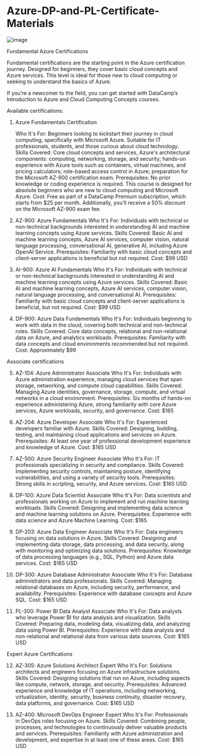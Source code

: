 # Azure-DP-and-PL-Certificate-Materials
![image](https://github.com/user-attachments/assets/9431d517-18e9-45fe-87d7-9cbfebcc7503)

Fundamental Azure Certifications

Fundamental certifications are the starting point in the Azure certification journey. Designed for beginners, they cover basic cloud concepts and Azure services. This level is ideal for those new to cloud computing or seeking to understand the basics of Azure.

If you’re a newcomer to the field, you can get started with DataCamp’s Introduction to Azure and Cloud Computing Concepts courses.

Available certifications:

1. Azure Fundamentals Certification

      Who It's For: Beginners looking to kickstart their journey in cloud computing, specifically with Microsoft Azure. Suitable for IT professionals, students, and those curious about cloud technology.
      Skills Covered: Core cloud concepts and services, Azure's architectural components: computing, networking, storage, and security; hands-on experience with Azure tools such as containers, virtual machines,         and pricing calculators; role-based access control in Azure; preparation for the Microsoft AZ-900 certification exam. 
      Prerequisites: No prior knowledge or coding experience is required. This course is designed for absolute beginners who are new to cloud computing and Microsoft Azure.
      Cost: Free as part of a DataCamp Premium subscription, which starts from $25 per month. Additionally, you’ll receive a 50% discount on the Microsoft AZ-900 exam fee.

2. AZ-900: Azure Fundamentals
      Who It's For: Individuals with technical or non-technical backgrounds interested in understanding AI and machine learning concepts using Azure services.
      Skills Covered: Basic AI and machine learning concepts, Azure AI services, computer vision, natural language processing, conversational AI, generative AI, including Azure OpenAI Service.
      Prerequisites: Familiarity with basic cloud concepts and client-server applications is beneficial but not required.
      Cost: $99 USD

3. AI-900: Azure AI Fundamentals
      Who It's For: Individuals with technical or non-technical backgrounds interested in understanding AI and machine learning concepts using Azure services.
      Skills Covered: Basic AI and machine learning concepts, Azure AI services, computer vision, natural language processing, and conversational AI.
      Prerequisites: Familiarity with basic cloud concepts and client-server applications is beneficial, but not required.
      Cost: $99 USD

4. DP-900: Azure Data Fundamentals
      Who It's For: Individuals beginning to work with data in the cloud, covering both technical and non-technical roles.
      Skills Covered: Core data concepts, relational and non-relational data on Azure, and analytics workloads.
      Prerequisites: Familiarity with data concepts and cloud environments recommended but not required.
      Cost: Approximately $99

Associate certifications

5. AZ-104: Azure Administrator Associate
      Who It's For: Individuals with Azure administration experience, managing cloud services that span storage, networking, and compute cloud capabilities.
      Skills Covered: Managing Azure identities, governance, storage, compute, and virtual networks in a cloud environment.
      Prerequisites: Six months of hands-on experience administering Azure, strong familiarity with core Azure services, Azure workloads, security, and governance.
      Cost: $165

6. AZ-204: Azure Developer Associate
      Who It's For: Experienced developers familiar with Azure.
      Skills Covered: Designing, building, testing, and maintaining cloud applications and services on Azure.
      Prerequisites: At least one year of professional development experience and knowledge of Azure.
      Cost: $165 USD

7. AZ-500: Azure Security Engineer Associate
      Who It's For: IT professionals specializing in security and compliance.
      Skills Covered: Implementing security controls, maintaining posture, identifying vulnerabilities, and using a variety of security tools.
      Prerequisites: Strong skills in scripting, security, and Azure services.
      Cost: $165 USD

8. DP-100: Azure Data Scientist Associate
      Who It's For: Data scientists and professionals working on Azure to implement and run machine learning workloads.
      Skills Covered: Designing and implementing data science and machine learning solutions on Azure.
      Prerequisites: Experience with data science and Azure Machine Learning.
      Cost: $165

9. DP-203: Azure Data Engineer Associate
      Who It's For: Data engineers focusing on data solutions in Azure.
      Skills Covered: Designing and implementing data storage, data processing, and data security, along with monitoring and optimizing data solutions.
      Prerequisites: Knowledge of data processing languages (e.g., SQL, Python) and Azure data services.
      Cost: $165 USD

10. DP-300: Azure Database Administrator Associate
      Who It's For: Database administrators and data professionals.
      Skills Covered: Managing relational databases on Azure, including security, performance, and availability.
      Prerequisites: Experience with database concepts and Azure SQL.
      Cost: $165 USD

11. PL-300: Power BI Data Analyst Associate
      Who It's For: Data analysts who leverage Power BI for data analysis and visualization.
      Skills Covered: Preparing data, modeling data, visualizing data, and analyzing data using Power BI.
      Prerequisites: Experience with data analysis and non-relational and relational data from various data sources.
      Cost: $165 USD

Expert Azure Certifications

12. AZ-305: Azure Solutions Architect Expert
      Who It's For: Solutions architects and engineers focusing on Azure infrastructure solutions.
      Skills Covered: Designing solutions that run on Azure, including aspects like compute, network, storage, and security.
      Prerequisites: Advanced experience and knowledge of IT operations, including networking, virtualization, identity, security, business continuity, disaster recovery, data platforms, and governance.
      Cost: $165 USD

14. AZ-400: Microsoft DevOps Engineer Expert
      Who It's For: Professionals in DevOps roles focusing on Azure.
      Skills Covered: Combining people, processes, and technologies to continuously deliver valuable products and services.
      Prerequisites: Familiarity with Azure administration and development, and expertise in at least one of these areas.
      Cost: $165 USD
